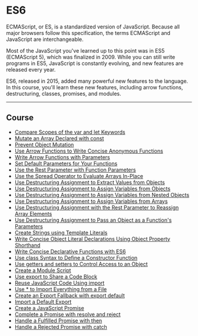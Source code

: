 # **ES6**

ECMAScript, or ES, is a standardized version of JavaScript. Because all major browsers follow this specification, the terms ECMAScript and JavaScript are interchangeable.

Most of the JavaScript you've learned up to this point was in ES5 (ECMAScript 5), which was finalized in 2009. While you can still write programs in ES5, JavaScript is constantly evolving, and new features are released every year.

ES6, released in 2015, added many powerful new features to the language. In this course, you'll learn these new features, including arrow functions, destructuring, classes, promises, and modules.

---

## Course

- [Compare Scopes of the var and let Keywords](./compare_scopes.js)
- [Mutate an Array Declared with const](./mutate_array.js)
- [Prevent Object Mutation](./prevent_obj_mut.js)
- [Use Arrow Functions to Write Concise Anonymous Functions](./use_arrow_functions.js)
- [Write Arrow Functions with Parameters](./write_arr_func.js)
- [Set Default Parameters for Your Functions](./set_default_par.js)
- [Use the Rest Parameter with Function Parameters](./use_the_rest_para.js)
- [Use the Spread Operator to Evaluate Arrays In-Place](./use_spread_oper.js)
- [Use Destructuring Assignment to Extract Values from Objects](./destruct_extract_obj.js)
- [Use Destructuring Assignment to Assign Variables from Objects](./destruct_assign_obj.js)
- [Use Destructuring Assignment to Assign Variables from Nested Objects](./destruct_assign_nest_obj.js)
- [Use Destructuring Assignment to Assign Variables from Arrays](destruct_assign_arr.js)
- [Use Destructuring Assignment with the Rest Parameter to Reassign Array Elements](./destruct_ass_rest_arr.js)
- [Use Destructuring Assignment to Pass an Object as a Function's Parameters](destruct_assign_func_par.js)
- [Create Strings using Template Literals](./string_template_lit.js)
- [Write Concise Object Literal Declarations Using Object Property Shorthand](./write_obj_lit_decl.js)
- [Write Concise Declarative Functions with ES6](./write_concise_decl_func.js)
- [Use class Syntax to Define a Constructor Function](./class_syntax_constr_func.js)
- [Use getters and setters to Control Access to an Object](./getters_setters.js)
- [Create a Module Script](./module_script.html)
- [Use export to Share a Code Block](./string_functions.js)
- [Reuse JavaScript Code Using import](./reusejs_import.js)
- [Use * to Import Everything from a File](./import_everything.js)
- [Create an Export Fallback with export default](./math_functions.js)
- [Import a Default Export](./import_default_export.js)
- [Create a JavaScript Promise](./js_promise.js)
- [Complete a Promise with resolve and reject](./complete_promise.js)
- [Handle a Fulfilled Promise with then](./fulfilled_promise.js)
- [Handle a Rejected Promise with catch](./rejected_promise.js)
